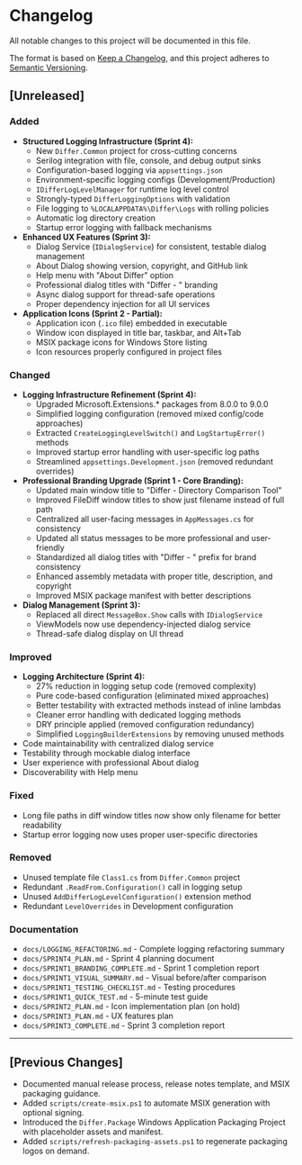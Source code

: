 # Changelog

All notable changes to this project will be documented in this file.

The format is based on [Keep a Changelog](https://keepachangelog.com/en/1.1.0/), and this project adheres to [Semantic Versioning](https://semver.org/spec/v2.0.0.html).

## [Unreleased]

### Added
- **Structured Logging Infrastructure (Sprint 4):**
  - New `Differ.Common` project for cross-cutting concerns
  - Serilog integration with file, console, and debug output sinks
  - Configuration-based logging via `appsettings.json`
  - Environment-specific logging configs (Development/Production)
  - `IDifferLogLevelManager` for runtime log level control
  - Strongly-typed `DifferLoggingOptions` with validation
  - File logging to `%LOCALAPPDATA%\Differ\Logs` with rolling policies
  - Automatic log directory creation
  - Startup error logging with fallback mechanisms
- **Enhanced UX Features (Sprint 3):**
  - Dialog Service (`IDialogService`) for consistent, testable dialog management
  - About Dialog showing version, copyright, and GitHub link
  - Help menu with "About Differ" option
  - Professional dialog titles with "Differ - " branding
  - Async dialog support for thread-safe operations
  - Proper dependency injection for all UI services
- **Application Icons (Sprint 2 - Partial):**
  - Application icon (`.ico` file) embedded in executable
  - Window icon displayed in title bar, taskbar, and Alt+Tab
  - MSIX package icons for Windows Store listing
  - Icon resources properly configured in project files

### Changed
- **Logging Infrastructure Refinement (Sprint 4):**
  - Upgraded Microsoft.Extensions.* packages from 8.0.0 to 9.0.0
  - Simplified logging configuration (removed mixed config/code approaches)
  - Extracted `CreateLoggingLevelSwitch()` and `LogStartupError()` methods
  - Improved startup error handling with user-specific log paths
  - Streamlined `appsettings.Development.json` (removed redundant overrides)
- **Professional Branding Upgrade (Sprint 1 - Core Branding):**
  - Updated main window title to "Differ - Directory Comparison Tool"
  - Improved FileDiff window titles to show just filename instead of full path
  - Centralized all user-facing messages in `AppMessages.cs` for consistency
  - Updated all status messages to be more professional and user-friendly
  - Standardized all dialog titles with "Differ - " prefix for brand consistency
  - Enhanced assembly metadata with proper title, description, and copyright
  - Improved MSIX package manifest with better descriptions
- **Dialog Management (Sprint 3):**
  - Replaced all direct `MessageBox.Show` calls with `IDialogService`
  - ViewModels now use dependency-injected dialog service
  - Thread-safe dialog display on UI thread

### Improved
- **Logging Architecture (Sprint 4):**
  - 27% reduction in logging setup code (removed complexity)
  - Pure code-based configuration (eliminated mixed approaches)
  - Better testability with extracted methods instead of inline lambdas
  - Cleaner error handling with dedicated logging methods
  - DRY principle applied (removed configuration redundancy)
  - Simplified `LoggingBuilderExtensions` by removing unused methods
- Code maintainability with centralized dialog service
- Testability through mockable dialog interface  
- User experience with professional About dialog
- Discoverability with Help menu

### Fixed
- Long file paths in diff window titles now show only filename for better readability
- Startup error logging now uses proper user-specific directories

### Removed
- Unused template file `Class1.cs` from `Differ.Common` project
- Redundant `.ReadFrom.Configuration()` call in logging setup
- Unused `AddDifferLogLevelConfiguration()` extension method
- Redundant `LevelOverrides` in Development configuration

### Documentation
- `docs/LOGGING_REFACTORING.md` - Complete logging refactoring summary
- `docs/SPRINT4_PLAN.md` - Sprint 4 planning document
- `docs/SPRINT1_BRANDING_COMPLETE.md` - Sprint 1 completion report
- `docs/SPRINT1_VISUAL_SUMMARY.md` - Visual before/after comparison
- `docs/SPRINT1_TESTING_CHECKLIST.md` - Testing procedures
- `docs/SPRINT1_QUICK_TEST.md` - 5-minute test guide
- `docs/SPRINT2_PLAN.md` - Icon implementation plan (on hold)
- `docs/SPRINT3_PLAN.md` - UX features plan
- `docs/SPRINT3_COMPLETE.md` - Sprint 3 completion report

---

## [Previous Changes]
- Documented manual release process, release notes template, and MSIX packaging guidance.
- Added `scripts/create-msix.ps1` to automate MSIX generation with optional signing.
- Introduced the `Differ.Package` Windows Application Packaging Project with placeholder assets and manifest.
- Added `scripts/refresh-packaging-assets.ps1` to regenerate packaging logos on demand.

